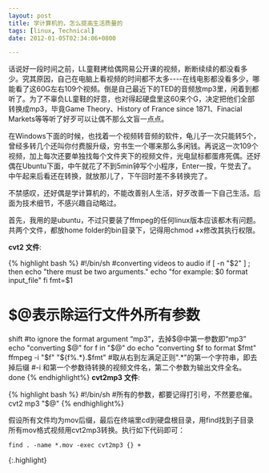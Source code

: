 ```yaml
---
layout: post
title: 学计算机的，怎么提高生活质量的
tags: [linux, Technical]
date: 2012-01-05T02:34:06+0800

---
```


话说好一段时间之前，LL童鞋拷给偶网易公开课的视频，断断续续的都没看多少。究其原因，自己在电脑上看视频的时间都不太多----在线电影都没看多少，哪能看了这60G左右109个视频。倒是自己最近下的TED的音频放mp3里，闲着到都听了。为了不辜负LL童鞋的好意，也对得起硬盘里这60来个G，决定把他们全部转换成mp3，毕竟Game Theory、History of France since 1871、Finacial Markets等等听了好歹可以让偶不那么文盲一点点。

在Windows下面的时候，也找着一个视频转音频的软件，龟儿子一次只能转5个，曾经多转几个还叫你付费服升级，穷书生一个哪来那么多闲钱。再说这一次109个视频，加上每次还要单独找每个文件夹下的视频文件，光电鼠标都蛋疼死偶。还好偶在Ubuntu下面，中午就花了不到5min钟写个小程序，Enter一按，午觉去了。中午起来后看还在转换，就放那儿了，下午回时差不多转换完了。

不禁感叹，还好偶是学计算机的，不能改善别人生活，好歹改善一下自己生活。后面为技术细节，不感兴趣自动略过。

首先，我用的是ubuntu，不过只要装了ffmpeg的任何linux版本应该都木有问题。共两个文件，都放home folder的bin目录下，记得用chmod +x修改其执行权限。

**cvt2 文件**:

{% highlight bash %}
#!/bin/sh
#converting videos to audio
if [ -n "$2" ] ; then
echo "there must be two arguments."
echo "for example: $0 format input_file"
fi
fmt=$1 
# $@表示除运行文件外所有参数
shift #to ignore the format argument “mp3”，去掉$@中第一参数即“mp3”
echo "converting $@"
for f in "$@" 
do 
echo "converting $f to format $fmt"
ffmpeg -i "$f" "${f%.*}.$fmt" #取从右到左满足正则".*"的第一个字符串，即去掉后缀
        #-i 和第一个参数待转换的视频文件名，第二个参数为输出文件全名。
done
{% endhighlight%}
**cvt2mp3 文件**:

{% highlight bash %}
#!/bin/sh
#所有的参数，都要记得打引号，不然要悲催。
cvt2 mp3 "$@"
{% endhighlight%}

假设所有文件均为mov后缀，最后在终端里cd到硬盘根目录，用find找到子目录所有mov格式视频用cvt2mp3转换。执行如下代码即可：

    find . -name *.mov -exec cvt2mp3 {} +
{:.highlight}